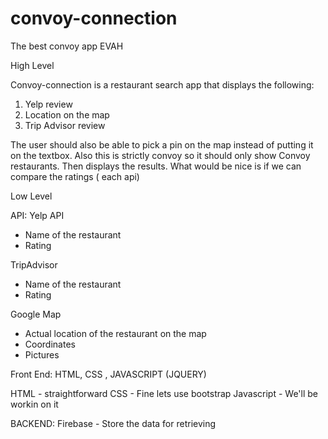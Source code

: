 # convoy-connection
The best convoy app EVAH

High Level

 Convoy-connection is a restaurant search app that displays the following:
 
 1.  Yelp review
 2.  Location on the map
 3.  Trip Advisor review
 
 The user should also be able to pick  a pin on the map instead of putting it on the textbox.  Also this is strictly convoy so it should only show Convoy restaurants. Then displays the results. What would be nice is if we can compare the ratings ( each api)
 
 Low Level
 
 API:
   Yelp API 
   * Name of the restaurant
   * Rating
   
   TripAdvisor
   * Name of the restaurant
   * Rating
   
   Google Map
   * Actual location of the restaurant on the map
   * Coordinates
   * Pictures
 
 Front End:
   HTML, CSS , JAVASCRIPT (JQUERY)
   
   HTML - straightforward 
   CSS -  Fine lets use bootstrap
   Javascript - We'll be workin on it
   
 BACKEND:
   Firebase -  Store the data for retrieving
   
   
   
 
